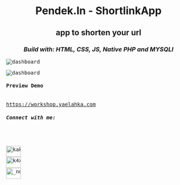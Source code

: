 <h1 align="center">Pendek.In - ShortlinkApp<sup></sup></h1>
<h2 align="center">app to shorten your url</h3>
<h3 align="center"><i>Build with: HTML, CSS, JS, Native PHP and MYSQLI</i></h4>
<pre>
<img src="https://raw.githubusercontent.com/km-dev12/workshop-smk/main/screenshoot/1.png" alt="dashboard"</img>
</pre>
<pre>
<img src="https://raw.githubusercontent.com/km-dev12/workshop-smk/main/screenshoot/2.png" alt="dashboard"</img>
<h4>Preview Demo</h4>
<a href="https://workshop.yaelahka.com" target="blank">https://workshop.yaelahka.com</a>
<h5 align="left">Connect with me:</h3>
<p align="left">
<a href="https://twitter.com/kakamaulanaa1" target="blank"><img align="center" src="https://raw.githubusercontent.com/rahuldkjain/github-profile-readme-generator/master/src/images/icons/Social/twitter.svg" alt="kakamaulanaa1" height="30" width="40" /></a>
<a href="https://fb.com/k4xc0d3" target="blank"><img align="center" src="https://raw.githubusercontent.com/rahuldkjain/github-profile-readme-generator/master/src/images/icons/Social/facebook.svg" alt="k4xc0d3" height="30" width="40" /></a>
<a href="https://instagram.com/_not.null" target="blank"><img align="center" src="https://raw.githubusercontent.com/rahuldkjain/github-profile-readme-generator/master/src/images/icons/Social/instagram.svg" alt="_not.null" height="30" width="40" /></a>
</p>
